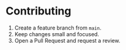 # Contributing

1. Create a feature branch from `main`.
2. Keep changes small and focused.
3. Open a Pull Request and request a review.
